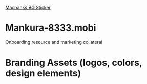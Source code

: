 [Machanks BG Sticker](https://github.com/MGTehuti/Machankura-8333.mobi/assets/138019359/5574bf7c-6178-4ce3-aec9-18c04a7593d8)
# Mankura-8333.mobi
Onboarding resource and marketing collateral

# Branding Assets (logos, colors, design elements)
